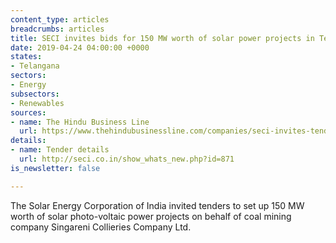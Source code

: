 ```yaml
---
content_type: articles
breadcrumbs: articles
title: SECI invites bids for 150 MW worth of solar power projects in Telangana
date: 2019-04-24 04:00:00 +0000
states:
- Telangana
sectors:
- Energy
subsectors:
- Renewables
sources:
- name: The Hindu Business Line
  url: https://www.thehindubusinessline.com/companies/seci-invites-tenders-for-150-mw-mw-solar-pv-project-for-singareni/article26865417.ece
details:
- name: Tender details
  url: http://seci.co.in/show_whats_new.php?id=871
is_newsletter: false

---
```

The Solar Energy Corporation of India invited tenders to set up 150 MW worth of solar photo-voltaic power projects on behalf of coal mining company Singareni Collieries Company Ltd.
